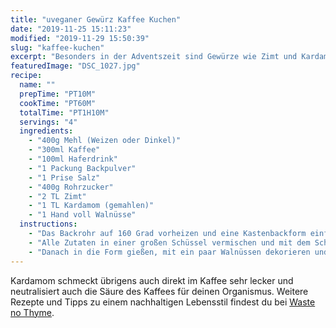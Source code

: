 ```yaml
---
title: "uveganer Gewürz Kaffee Kuchen"
date: "2019-11-25 15:11:23"
modified: "2019-11-29 15:50:39"
slug: "kaffee-kuchen"
excerpt: "Besonders in der Adventszeit sind Gewürze wie Zimt und Kardamom beliebt. Beide passen auch hervorragend zu Kaffee und machen sich wunderbar als Kuchen. "
featuredImage: "DSC_1027.jpg"
recipe:
  name: ""
  prepTime: "PT10M"
  cookTime: "PT60M"
  totalTime: "PT1H10M"
  servings: "4"
  ingredients:
    - "400g Mehl (Weizen oder Dinkel)"
    - "300ml Kaffee"
    - "100ml Haferdrink"
    - "1 Packung Backpulver"
    - "1 Prise Salz"
    - "400g Rohrzucker"
    - "2 TL Zimt"
    - "1 TL Kardamom (gemahlen)"
    - "1 Hand voll Walnüsse"
  instructions:
    - "Das Backrohr auf 160 Grad vorheizen und eine Kastenbackform einfetten oder mit einem Backpapier auslegen."
    - "Alle Zutaten in einer großen Schüssel vermischen und mit dem Schneebesen zu einem glatten Teig rühren."
    - "Danach in die Form gießen, mit ein paar Walnüssen dekorieren und für 60 Minuten ins Backrohr schieben. Stäbchenprobe nicht vergessen und danach vollständig in der Form abkühlen lassen, bevor er serviert wird."
---
```


Kardamom schmeckt übrigens auch direkt im Kaffee sehr lecker und neutralisiert auch die Säure des Kaffees für deinen Organismus. Weitere Rezepte und Tipps zu einem nachhaltigen Lebensstil findest du bei [Waste no Thyme](https://wastenothyme.com).